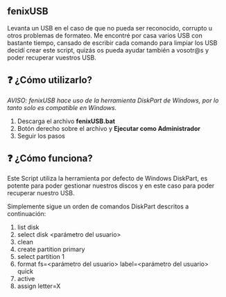 ## fenixUSB
Levanta un USB en el caso de que no pueda ser reconocido, corrupto u otros problemas de formateo.
Me encontré por casa varios USB con bastante tiempo, cansado de escribir cada comando para limpiar los USB decidí crear este script, quizás os pueda ayudar también a vosotr@s y poder recuperar vuestros USB.

## :question: ¿Cómo utilizarlo?
*AVISO: fenixUSB hace uso de la herramienta DiskPart de Windows, por lo tanto solo es compatible en Windows.*
 1. Descarga el archivo **fenixUSB.bat**
 2. Botón derecho sobre el archivo y **Ejecutar como Administrador**
 3. Seguir los pasos
 
## :question: ¿Cómo funciona?
Este Script utiliza la herramienta por defecto de Windows DiskPart, es potente para poder gestionar nuestros discos y en este caso para poder recuperar nuestro USB.

Simplemente sigue un orden de comandos DiskPart descritos a continuación:

 1. list disk
 2. select disk <parámetro del usuario>
 3. clean
 4. create partition primary
 5. select partition 1
 6. format fs=<parámetro del usuario> label=<parámetro del usuario> quick
 7. active
 8. assign letter=X
